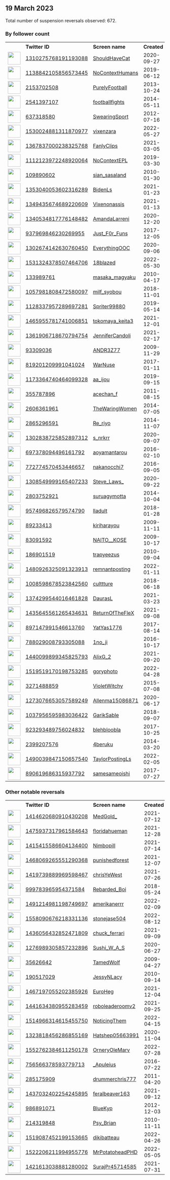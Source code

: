 
## 19 March 2023
Total number of suspension reversals observed: 672.

### By follower count
<table><tr><th></th><th align="left">Twitter ID</th><th align="left">Screen name</th>
<th align="left">Created</th><th align="left">Status</th><th align="left">Suspended</th><th align="left">Followers</th>
<tr><td><a href="https://pbs.twimg.com/profile_images/1365068242918780928/m278bxAZ_normal.jpg"><img src="https://pbs.twimg.com/profile_images/1365068242918780928/m278bxAZ_normal.jpg" width="40px" height="40px" align="center"/></a></td><td><a href="https://twitter.com/intent/user?user_id=1310275768191193088">1310275768191193088</a></td><td><a href="https://twitter.com/ShouldHaveCat">ShouldHaveCat</a></td><td>2020-09-27</td><td align="center"></td><td></td><td>2069020</td></tr>
<tr><td><a href="https://pbs.twimg.com/profile_images/1207636309508014081/hfA24vWM_normal.jpg"><img src="https://pbs.twimg.com/profile_images/1207636309508014081/hfA24vWM_normal.jpg" width="40px" height="40px" align="center"/></a></td><td><a href="https://twitter.com/intent/user?user_id=1138842105856573445">1138842105856573445</a></td><td><a href="https://twitter.com/NoContextHumans">NoContextHumans</a></td><td>2019-06-12</td><td align="center"></td><td>2022-07-27</td><td>1902866</td></tr>
<tr><td><a href="https://pbs.twimg.com/profile_images/1273721681228582921/E5sjPYo2_normal.jpg"><img src="https://pbs.twimg.com/profile_images/1273721681228582921/E5sjPYo2_normal.jpg" width="40px" height="40px" align="center"/></a></td><td><a href="https://twitter.com/intent/user?user_id=2153702508">2153702508</a></td><td><a href="https://twitter.com/PurelyFootball">PurelyFootball</a></td><td>2013-10-24</td><td align="center"></td><td>2022-07-29</td><td>613571</td></tr>
<tr><td><a href="https://pbs.twimg.com/profile_images/1437460003900821504/lDsYXZDr_normal.jpg"><img src="https://pbs.twimg.com/profile_images/1437460003900821504/lDsYXZDr_normal.jpg" width="40px" height="40px" align="center"/></a></td><td><a href="https://twitter.com/intent/user?user_id=2541397107">2541397107</a></td><td><a href="https://twitter.com/footbalIfights">footbalIfights</a></td><td>2014-05-11</td><td align="center"></td><td>2022-07-29</td><td>566865</td></tr>
<tr><td><a href="https://pbs.twimg.com/profile_images/815587321462525953/v0yIoLR3_normal.jpg"><img src="https://pbs.twimg.com/profile_images/815587321462525953/v0yIoLR3_normal.jpg" width="40px" height="40px" align="center"/></a></td><td><a href="https://twitter.com/intent/user?user_id=637318580">637318580</a></td><td><a href="https://twitter.com/SwearingSport">SwearingSport</a></td><td>2012-07-16</td><td align="center"></td><td>2022-07-29</td><td>313187</td></tr>
<tr><td><a href="https://pbs.twimg.com/profile_images/1530026125606649856/VBampssd_normal.jpg"><img src="https://pbs.twimg.com/profile_images/1530026125606649856/VBampssd_normal.jpg" width="40px" height="40px" align="center"/></a></td><td><a href="https://twitter.com/intent/user?user_id=1530024881311870977">1530024881311870977</a></td><td><a href="https://twitter.com/vixenzara">vixenzara</a></td><td>2022-05-27</td><td align="center"></td><td>2023-02-03</td><td>301824</td></tr>
<tr><td><a href="https://pbs.twimg.com/profile_images/1431318621574287369/Ft3jWrPb_normal.jpg"><img src="https://pbs.twimg.com/profile_images/1431318621574287369/Ft3jWrPb_normal.jpg" width="40px" height="40px" align="center"/></a></td><td><a href="https://twitter.com/intent/user?user_id=1367837000238325768">1367837000238325768</a></td><td><a href="https://twitter.com/FanlyClips">FanlyClips</a></td><td>2021-03-05</td><td align="center"></td><td></td><td>286950</td></tr>
<tr><td><a href="https://pbs.twimg.com/profile_images/1490652190217748486/6F_rheWo_normal.jpg"><img src="https://pbs.twimg.com/profile_images/1490652190217748486/6F_rheWo_normal.jpg" width="40px" height="40px" align="center"/></a></td><td><a href="https://twitter.com/intent/user?user_id=1112123972248920064">1112123972248920064</a></td><td><a href="https://twitter.com/NoContextEPL">NoContextEPL</a></td><td>2019-03-30</td><td align="center"></td><td>2022-07-29</td><td>266519</td></tr>
<tr><td><a href="https://pbs.twimg.com/profile_images/1010282095514537984/1j0vQfKM_normal.jpg"><img src="https://pbs.twimg.com/profile_images/1010282095514537984/1j0vQfKM_normal.jpg" width="40px" height="40px" align="center"/></a></td><td><a href="https://twitter.com/intent/user?user_id=109890602">109890602</a></td><td><a href="https://twitter.com/sian_sasaland">sian_sasaland</a></td><td>2010-01-30</td><td align="center"></td><td>2023-02-02</td><td>254584</td></tr>
<tr><td><a href="https://pbs.twimg.com/profile_images/1377592735981580289/4Cf7J8wo_normal.jpg"><img src="https://pbs.twimg.com/profile_images/1377592735981580289/4Cf7J8wo_normal.jpg" width="40px" height="40px" align="center"/></a></td><td><a href="https://twitter.com/intent/user?user_id=1353040053602316289">1353040053602316289</a></td><td><a href="https://twitter.com/BidenLs">BidenLs</a></td><td>2021-01-23</td><td align="center"></td><td>2022-10-12</td><td>245816</td></tr>
<tr><td><a href="https://pbs.twimg.com/profile_images/1459362961311604741/H0b8_XBH_normal.jpg"><img src="https://pbs.twimg.com/profile_images/1459362961311604741/H0b8_XBH_normal.jpg" width="40px" height="40px" align="center"/></a></td><td><a href="https://twitter.com/intent/user?user_id=1349435674689220609">1349435674689220609</a></td><td><a href="https://twitter.com/Vixenonassis">Vixenonassis</a></td><td>2021-01-13</td><td align="center"></td><td>2023-02-04</td><td>216146</td></tr>
<tr><td><a href="https://pbs.twimg.com/profile_images/1647785797695700993/Hr4HU7Ba_normal.jpg"><img src="https://pbs.twimg.com/profile_images/1647785797695700993/Hr4HU7Ba_normal.jpg" width="40px" height="40px" align="center"/></a></td><td><a href="https://twitter.com/intent/user?user_id=1340534817776148482">1340534817776148482</a></td><td><a href="https://twitter.com/AmandaLarreni">AmandaLarreni</a></td><td>2020-12-20</td><td align="center"></td><td>2022-06-03</td><td>194756</td></tr>
<tr><td><a href="https://pbs.twimg.com/profile_images/1571456676091559936/reDO-OBE_normal.jpg"><img src="https://pbs.twimg.com/profile_images/1571456676091559936/reDO-OBE_normal.jpg" width="40px" height="40px" align="center"/></a></td><td><a href="https://twitter.com/intent/user?user_id=937969846230269955">937969846230269955</a></td><td><a href="https://twitter.com/Just_F0r_Funs">Just_F0r_Funs</a></td><td>2017-12-05</td><td align="center"></td><td>2023-02-04</td><td>188937</td></tr>
<tr><td><a href="https://pbs.twimg.com/profile_images/1643369834023976970/2_630wEs_normal.jpg"><img src="https://pbs.twimg.com/profile_images/1643369834023976970/2_630wEs_normal.jpg" width="40px" height="40px" align="center"/></a></td><td><a href="https://twitter.com/intent/user?user_id=1302674142630760450">1302674142630760450</a></td><td><a href="https://twitter.com/EverythingOOC">EverythingOOC</a></td><td>2020-09-06</td><td align="center"></td><td></td><td>153249</td></tr>
<tr><td><a href="https://pbs.twimg.com/profile_images/1636537227831558144/PxiZH4OK_normal.jpg"><img src="https://pbs.twimg.com/profile_images/1636537227831558144/PxiZH4OK_normal.jpg" width="40px" height="40px" align="center"/></a></td><td><a href="https://twitter.com/intent/user?user_id=1531324378507464706">1531324378507464706</a></td><td><a href="https://twitter.com/18blazed">18blazed</a></td><td>2022-05-30</td><td align="center"></td><td>2023-02-03</td><td>151678</td></tr>
<tr><td><a href="https://pbs.twimg.com/profile_images/1642182173058015233/DR9kIqva_normal.jpg"><img src="https://pbs.twimg.com/profile_images/1642182173058015233/DR9kIqva_normal.jpg" width="40px" height="40px" align="center"/></a></td><td><a href="https://twitter.com/intent/user?user_id=133989761">133989761</a></td><td><a href="https://twitter.com/masaka_magyaku">masaka_magyaku</a></td><td>2010-04-17</td><td align="center"></td><td>2023-02-05</td><td>150914</td></tr>
<tr><td><a href="https://pbs.twimg.com/profile_images/1343023712883240961/9kyN6rQF_normal.png"><img src="https://pbs.twimg.com/profile_images/1343023712883240961/9kyN6rQF_normal.png" width="40px" height="40px" align="center"/></a></td><td><a href="https://twitter.com/intent/user?user_id=1057981808472580097">1057981808472580097</a></td><td><a href="https://twitter.com/milf_syobou">milf_syobou</a></td><td>2018-11-01</td><td align="center"></td><td>2023-02-02</td><td>138101</td></tr>
<tr><td><a href="https://pbs.twimg.com/profile_images/1145825278834434048/wBlkauRi_normal.png"><img src="https://pbs.twimg.com/profile_images/1145825278834434048/wBlkauRi_normal.png" width="40px" height="40px" align="center"/></a></td><td><a href="https://twitter.com/intent/user?user_id=1128337957289697281">1128337957289697281</a></td><td><a href="https://twitter.com/Spriter99880">Spriter99880</a></td><td>2019-05-14</td><td align="center"></td><td>2022-04-05</td><td>135760</td></tr>
<tr><td><a href="https://pbs.twimg.com/profile_images/1642188001861324801/cHhtSUVo_normal.jpg"><img src="https://pbs.twimg.com/profile_images/1642188001861324801/cHhtSUVo_normal.jpg" width="40px" height="40px" align="center"/></a></td><td><a href="https://twitter.com/intent/user?user_id=1465955781741006851">1465955781741006851</a></td><td><a href="https://twitter.com/tokomaya_keita3">tokomaya_keita3</a></td><td>2021-12-01</td><td align="center"></td><td>2023-02-03</td><td>131942</td></tr>
<tr><td><a href="https://pbs.twimg.com/profile_images/1651662887453073439/7E9wiHbO_normal.jpg"><img src="https://pbs.twimg.com/profile_images/1651662887453073439/7E9wiHbO_normal.jpg" width="40px" height="40px" align="center"/></a></td><td><a href="https://twitter.com/intent/user?user_id=1361906718670794754">1361906718670794754</a></td><td><a href="https://twitter.com/JenniferCandoli">JenniferCandoli</a></td><td>2021-02-17</td><td align="center"></td><td>2022-06-03</td><td>107805</td></tr>
<tr><td><a href="https://pbs.twimg.com/profile_images/1243197244981104640/eJxRy6Yc_normal.jpg"><img src="https://pbs.twimg.com/profile_images/1243197244981104640/eJxRy6Yc_normal.jpg" width="40px" height="40px" align="center"/></a></td><td><a href="https://twitter.com/intent/user?user_id=93309036">93309036</a></td><td><a href="https://twitter.com/ANDR3Z77">ANDR3Z77</a></td><td>2009-11-29</td><td align="center"></td><td>2022-03-24</td><td>105273</td></tr>
<tr><td><a href="https://pbs.twimg.com/profile_images/1198807543205765121/LPhFDOcU_normal.jpg"><img src="https://pbs.twimg.com/profile_images/1198807543205765121/LPhFDOcU_normal.jpg" width="40px" height="40px" align="center"/></a></td><td><a href="https://twitter.com/intent/user?user_id=819201209991041024">819201209991041024</a></td><td><a href="https://twitter.com/WarNuse">WarNuse</a></td><td>2017-01-11</td><td align="center"></td><td></td><td>97313</td></tr>
<tr><td><a href="https://pbs.twimg.com/profile_images/1590597528399286273/-MyI-oB7_normal.jpg"><img src="https://pbs.twimg.com/profile_images/1590597528399286273/-MyI-oB7_normal.jpg" width="40px" height="40px" align="center"/></a></td><td><a href="https://twitter.com/intent/user?user_id=1173364740464099328">1173364740464099328</a></td><td><a href="https://twitter.com/aa_ijou">aa_ijou</a></td><td>2019-09-15</td><td align="center"></td><td>2023-02-05</td><td>95287</td></tr>
<tr><td><a href="https://pbs.twimg.com/profile_images/1653119382179155968/T7OztIpd_normal.jpg"><img src="https://pbs.twimg.com/profile_images/1653119382179155968/T7OztIpd_normal.jpg" width="40px" height="40px" align="center"/></a></td><td><a href="https://twitter.com/intent/user?user_id=355787896">355787896</a></td><td><a href="https://twitter.com/acechan_f">acechan_f</a></td><td>2011-08-15</td><td align="center"></td><td>2023-02-02</td><td>94962</td></tr>
<tr><td><a href="https://pbs.twimg.com/profile_images/1197402347875356673/5Vn-oNri_normal.jpg"><img src="https://pbs.twimg.com/profile_images/1197402347875356673/5Vn-oNri_normal.jpg" width="40px" height="40px" align="center"/></a></td><td><a href="https://twitter.com/intent/user?user_id=2606361961">2606361961</a></td><td><a href="https://twitter.com/TheWaringWomen">TheWaringWomen</a></td><td>2014-07-05</td><td align="center"></td><td>2023-01-24</td><td>86207</td></tr>
<tr><td><a href="https://pbs.twimg.com/profile_images/1568673024077103106/kdsQ51w8_normal.jpg"><img src="https://pbs.twimg.com/profile_images/1568673024077103106/kdsQ51w8_normal.jpg" width="40px" height="40px" align="center"/></a></td><td><a href="https://twitter.com/intent/user?user_id=2865296591">2865296591</a></td><td><a href="https://twitter.com/Re_riyo">Re_riyo</a></td><td>2014-11-07</td><td align="center"></td><td>2023-02-05</td><td>69097</td></tr>
<tr><td><a href="https://pbs.twimg.com/profile_images/1591958234574856192/mEijB5hZ_normal.jpg"><img src="https://pbs.twimg.com/profile_images/1591958234574856192/mEijB5hZ_normal.jpg" width="40px" height="40px" align="center"/></a></td><td><a href="https://twitter.com/intent/user?user_id=1302838725852897312">1302838725852897312</a></td><td><a href="https://twitter.com/s_nrkrr">s_nrkrr</a></td><td>2020-09-07</td><td align="center"></td><td>2023-02-02</td><td>67481</td></tr>
<tr><td><a href="https://pbs.twimg.com/profile_images/1437381296158765056/3KhuHCIz_normal.jpg"><img src="https://pbs.twimg.com/profile_images/1437381296158765056/3KhuHCIz_normal.jpg" width="40px" height="40px" align="center"/></a></td><td><a href="https://twitter.com/intent/user?user_id=697378094496161792">697378094496161792</a></td><td><a href="https://twitter.com/aoyamantarou">aoyamantarou</a></td><td>2016-02-10</td><td align="center"></td><td>2023-02-02</td><td>64333</td></tr>
<tr><td><a href="https://pbs.twimg.com/profile_images/1510272795015802882/AUCouJxa_normal.jpg"><img src="https://pbs.twimg.com/profile_images/1510272795015802882/AUCouJxa_normal.jpg" width="40px" height="40px" align="center"/></a></td><td><a href="https://twitter.com/intent/user?user_id=772774570453446657">772774570453446657</a></td><td><a href="https://twitter.com/nakanocchi7">nakanocchi7</a></td><td>2016-09-05</td><td align="center"></td><td>2023-02-03</td><td>37581</td></tr>
<tr><td><a href="https://pbs.twimg.com/profile_images/1637900917860184065/rp0Rwzp8_normal.jpg"><img src="https://pbs.twimg.com/profile_images/1637900917860184065/rp0Rwzp8_normal.jpg" width="40px" height="40px" align="center"/></a></td><td><a href="https://twitter.com/intent/user?user_id=1308549999165407233">1308549999165407233</a></td><td><a href="https://twitter.com/Steve_Laws_">Steve_Laws_</a></td><td>2020-09-22</td><td align="center"></td><td>2022-03-23</td><td>36671</td></tr>
<tr><td><a href="https://pbs.twimg.com/profile_images/1070860173328244736/ZDF39Qno_normal.jpg"><img src="https://pbs.twimg.com/profile_images/1070860173328244736/ZDF39Qno_normal.jpg" width="40px" height="40px" align="center"/></a></td><td><a href="https://twitter.com/intent/user?user_id=2803752921">2803752921</a></td><td><a href="https://twitter.com/suruagymotta">suruagymotta</a></td><td>2014-10-04</td><td align="center"></td><td>2022-07-07</td><td>34209</td></tr>
<tr><td><a href="https://pbs.twimg.com/profile_images/1619625754102300673/mdkxn9SD_normal.jpg"><img src="https://pbs.twimg.com/profile_images/1619625754102300673/mdkxn9SD_normal.jpg" width="40px" height="40px" align="center"/></a></td><td><a href="https://twitter.com/intent/user?user_id=957496826579574790">957496826579574790</a></td><td><a href="https://twitter.com/lladult">lladult</a></td><td>2018-01-28</td><td align="center"></td><td>2023-02-17</td><td>33081</td></tr>
<tr><td><a href="https://pbs.twimg.com/profile_images/571702320493129729/YnN2RPdQ_normal.jpeg"><img src="https://pbs.twimg.com/profile_images/571702320493129729/YnN2RPdQ_normal.jpeg" width="40px" height="40px" align="center"/></a></td><td><a href="https://twitter.com/intent/user?user_id=89233413">89233413</a></td><td><a href="https://twitter.com/kiriharayou">kiriharayou</a></td><td>2009-11-11</td><td align="center"></td><td>2023-02-02</td><td>30186</td></tr>
<tr><td><a href="https://pbs.twimg.com/profile_images/1593509605954711552/8QVIuROa_normal.jpg"><img src="https://pbs.twimg.com/profile_images/1593509605954711552/8QVIuROa_normal.jpg" width="40px" height="40px" align="center"/></a></td><td><a href="https://twitter.com/intent/user?user_id=83091592">83091592</a></td><td><a href="https://twitter.com/NAITO__KOSE">NAITO__KOSE</a></td><td>2009-10-17</td><td align="center"></td><td>2023-02-03</td><td>30007</td></tr>
<tr><td><a href="https://pbs.twimg.com/profile_images/1652840271221084161/ZT4WhpgF_normal.jpg"><img src="https://pbs.twimg.com/profile_images/1652840271221084161/ZT4WhpgF_normal.jpg" width="40px" height="40px" align="center"/></a></td><td><a href="https://twitter.com/intent/user?user_id=186901519">186901519</a></td><td><a href="https://twitter.com/trapyeezus">trapyeezus</a></td><td>2010-09-04</td><td align="center"></td><td>2022-02-20</td><td>26531</td></tr>
<tr><td><a href="https://pbs.twimg.com/profile_images/1513611041380483073/uwYnB-Wc_normal.jpg"><img src="https://pbs.twimg.com/profile_images/1513611041380483073/uwYnB-Wc_normal.jpg" width="40px" height="40px" align="center"/></a></td><td><a href="https://twitter.com/intent/user?user_id=1480926325091323913">1480926325091323913</a></td><td><a href="https://twitter.com/remnantposting">remnantposting</a></td><td>2022-01-11</td><td align="center"></td><td>2022-04-23</td><td>26234</td></tr>
<tr><td><a href="https://pbs.twimg.com/profile_images/1073902361565814790/honJyiSZ_normal.jpg"><img src="https://pbs.twimg.com/profile_images/1073902361565814790/honJyiSZ_normal.jpg" width="40px" height="40px" align="center"/></a></td><td><a href="https://twitter.com/intent/user?user_id=1008598678523842560">1008598678523842560</a></td><td><a href="https://twitter.com/culttture">culttture</a></td><td>2018-06-18</td><td align="center"></td><td></td><td>25928</td></tr>
<tr><td><a href="https://pbs.twimg.com/profile_images/1418112753798053893/-FH4pI15_normal.jpg"><img src="https://pbs.twimg.com/profile_images/1418112753798053893/-FH4pI15_normal.jpg" width="40px" height="40px" align="center"/></a></td><td><a href="https://twitter.com/intent/user?user_id=1374299544016461828">1374299544016461828</a></td><td><a href="https://twitter.com/DaurasL">DaurasL</a></td><td>2021-03-23</td><td align="center"></td><td>2023-02-02</td><td>25170</td></tr>
<tr><td><a href="https://pbs.twimg.com/profile_images/1638539789472342016/YuvJ4-y-_normal.jpg"><img src="https://pbs.twimg.com/profile_images/1638539789472342016/YuvJ4-y-_normal.jpg" width="40px" height="40px" align="center"/></a></td><td><a href="https://twitter.com/intent/user?user_id=1435645561265434631">1435645561265434631</a></td><td><a href="https://twitter.com/ReturnOfTheFleX">ReturnOfTheFleX</a></td><td>2021-09-08</td><td align="center"></td><td></td><td>24920</td></tr>
<tr><td><a href="https://pbs.twimg.com/profile_images/1646292962756935680/7g1hc-Ft_normal.jpg"><img src="https://pbs.twimg.com/profile_images/1646292962756935680/7g1hc-Ft_normal.jpg" width="40px" height="40px" align="center"/></a></td><td><a href="https://twitter.com/intent/user?user_id=897147991546613760">897147991546613760</a></td><td><a href="https://twitter.com/YatYas1776">YatYas1776</a></td><td>2017-08-14</td><td align="center"></td><td>2022-11-06</td><td>23742</td></tr>
<tr><td><a href="https://pbs.twimg.com/profile_images/1609214370239893504/kptiCjlv_normal.jpg"><img src="https://pbs.twimg.com/profile_images/1609214370239893504/kptiCjlv_normal.jpg" width="40px" height="40px" align="center"/></a></td><td><a href="https://twitter.com/intent/user?user_id=788029008793305088">788029008793305088</a></td><td><a href="https://twitter.com/1no_ji">1no_ji</a></td><td>2016-10-17</td><td align="center"></td><td>2023-02-03</td><td>23188</td></tr>
<tr><td><a href="https://pbs.twimg.com/profile_images/1440100566756061189/o6NWh93k_normal.jpg"><img src="https://pbs.twimg.com/profile_images/1440100566756061189/o6NWh93k_normal.jpg" width="40px" height="40px" align="center"/></a></td><td><a href="https://twitter.com/intent/user?user_id=1440099899345825793">1440099899345825793</a></td><td><a href="https://twitter.com/AlixG_2">AlixG_2</a></td><td>2021-09-20</td><td align="center"></td><td>2022-08-19</td><td>21710</td></tr>
<tr><td><a href="https://pbs.twimg.com/profile_images/1652231536249389056/6rGfeS4R_normal.jpg"><img src="https://pbs.twimg.com/profile_images/1652231536249389056/6rGfeS4R_normal.jpg" width="40px" height="40px" align="center"/></a></td><td><a href="https://twitter.com/intent/user?user_id=1519519170198753285">1519519170198753285</a></td><td><a href="https://twitter.com/goryphoto">goryphoto</a></td><td>2022-04-28</td><td align="center"></td><td>2022-07-03</td><td>19415</td></tr>
<tr><td><a href="https://pbs.twimg.com/profile_images/1589924075438329858/ABQbJh18_normal.jpg"><img src="https://pbs.twimg.com/profile_images/1589924075438329858/ABQbJh18_normal.jpg" width="40px" height="40px" align="center"/></a></td><td><a href="https://twitter.com/intent/user?user_id=3271488859">3271488859</a></td><td><a href="https://twitter.com/VioletWitchy">VioletWitchy</a></td><td>2015-07-08</td><td align="center"></td><td>2023-01-06</td><td>18411</td></tr>
<tr><td><a href="https://pbs.twimg.com/profile_images/1275442976685092865/fem49jMh_normal.jpg"><img src="https://pbs.twimg.com/profile_images/1275442976685092865/fem49jMh_normal.jpg" width="40px" height="40px" align="center"/></a></td><td><a href="https://twitter.com/intent/user?user_id=1273076653057589249">1273076653057589249</a></td><td><a href="https://twitter.com/Allenma15086871">Allenma15086871</a></td><td>2020-06-17</td><td align="center"></td><td></td><td>18214</td></tr>
<tr><td><a href="https://pbs.twimg.com/profile_images/1651081877904556032/pwabHw3__normal.jpg"><img src="https://pbs.twimg.com/profile_images/1651081877904556032/pwabHw3__normal.jpg" width="40px" height="40px" align="center"/></a></td><td><a href="https://twitter.com/intent/user?user_id=1037956595983036422">1037956595983036422</a></td><td><a href="https://twitter.com/GarikSable">GarikSable</a></td><td>2018-09-07</td><td align="center"></td><td>2022-10-17</td><td>15946</td></tr>
<tr><td><a href="https://pbs.twimg.com/profile_images/1605285646045773826/ygstJwmO_normal.jpg"><img src="https://pbs.twimg.com/profile_images/1605285646045773826/ygstJwmO_normal.jpg" width="40px" height="40px" align="center"/></a></td><td><a href="https://twitter.com/intent/user?user_id=923293489756024832">923293489756024832</a></td><td><a href="https://twitter.com/blehbloobla">blehbloobla</a></td><td>2017-10-25</td><td align="center"></td><td>2023-02-03</td><td>15652</td></tr>
<tr><td><a href="https://pbs.twimg.com/profile_images/1590385753896681473/sVPyr51T_normal.jpg"><img src="https://pbs.twimg.com/profile_images/1590385753896681473/sVPyr51T_normal.jpg" width="40px" height="40px" align="center"/></a></td><td><a href="https://twitter.com/intent/user?user_id=2399207576">2399207576</a></td><td><a href="https://twitter.com/4beruku">4beruku</a></td><td>2014-03-20</td><td align="center">🚫</td><td>2023-02-03</td><td>15550</td></tr>
<tr><td><a href="https://pbs.twimg.com/profile_images/1516258063115763714/qpD4Vkji_normal.jpg"><img src="https://pbs.twimg.com/profile_images/1516258063115763714/qpD4Vkji_normal.jpg" width="40px" height="40px" align="center"/></a></td><td><a href="https://twitter.com/intent/user?user_id=1490039847150657540">1490039847150657540</a></td><td><a href="https://twitter.com/TaylorPostingLs">TaylorPostingLs</a></td><td>2022-02-05</td><td align="center"></td><td>2022-05-11</td><td>15237</td></tr>
<tr><td><a href="https://pbs.twimg.com/profile_images/1558461134310543361/VXmSGUrp_normal.jpg"><img src="https://pbs.twimg.com/profile_images/1558461134310543361/VXmSGUrp_normal.jpg" width="40px" height="40px" align="center"/></a></td><td><a href="https://twitter.com/intent/user?user_id=890619686315937792">890619686315937792</a></td><td><a href="https://twitter.com/samesameoishi">samesameoishi</a></td><td>2017-07-27</td><td align="center"></td><td>2023-02-02</td><td>14819</td></tr>
</table>

### Other notable reversals
<table><tr><th></th><th align="left">Twitter ID</th><th align="left">Screen name</th>
<th align="left">Created</th><th align="left">Status</th><th align="left">Suspended</th><th align="left">Followers</th>
<tr><td><a href="https://pbs.twimg.com/profile_images/1639071240026484741/j2KJGHeu_normal.jpg"><img src="https://pbs.twimg.com/profile_images/1639071240026484741/j2KJGHeu_normal.jpg" width="40px" height="40px" align="center"/></a></td><td><a href="https://twitter.com/intent/user?user_id=1414620680910430208">1414620680910430208</a></td><td><a href="https://twitter.com/MedGold_">MedGold_</a></td><td>2021-07-12</td><td align="center"></td><td>2022-09-16</td><td>13981</td></tr>
<tr><td><a href="https://pbs.twimg.com/profile_images/1557784299553923074/P6XJC0e1_normal.jpg"><img src="https://pbs.twimg.com/profile_images/1557784299553923074/P6XJC0e1_normal.jpg" width="40px" height="40px" align="center"/></a></td><td><a href="https://twitter.com/intent/user?user_id=1475937317961584643">1475937317961584643</a></td><td><a href="https://twitter.com/floridahueman">floridahueman</a></td><td>2021-12-28</td><td align="center"></td><td>2022-09-26</td><td>10680</td></tr>
<tr><td><a href="https://pbs.twimg.com/profile_images/1477925711465877506/dKEBbRzd_normal.jpg"><img src="https://pbs.twimg.com/profile_images/1477925711465877506/dKEBbRzd_normal.jpg" width="40px" height="40px" align="center"/></a></td><td><a href="https://twitter.com/intent/user?user_id=1415415586604134400">1415415586604134400</a></td><td><a href="https://twitter.com/Nimbopill">Nimbopill</a></td><td>2021-07-14</td><td align="center"></td><td>2022-04-12</td><td>4289</td></tr>
<tr><td><a href="https://pbs.twimg.com/profile_images/1498469296615436288/p-i-alIy_normal.jpg"><img src="https://pbs.twimg.com/profile_images/1498469296615436288/p-i-alIy_normal.jpg" width="40px" height="40px" align="center"/></a></td><td><a href="https://twitter.com/intent/user?user_id=1468069265551290368">1468069265551290368</a></td><td><a href="https://twitter.com/punishedforest">punishedforest</a></td><td>2021-12-07</td><td align="center"></td><td>2022-04-12</td><td>2657</td></tr>
<tr><td><a href="https://pbs.twimg.com/profile_images/1644174790243000321/RMy0thWb_normal.jpg"><img src="https://pbs.twimg.com/profile_images/1644174790243000321/RMy0thWb_normal.jpg" width="40px" height="40px" align="center"/></a></td><td><a href="https://twitter.com/intent/user?user_id=1419739889969598467">1419739889969598467</a></td><td><a href="https://twitter.com/chrisYeWest">chrisYeWest</a></td><td>2021-07-26</td><td align="center"></td><td>2022-10-30</td><td>470</td></tr>
<tr><td><a href="https://pbs.twimg.com/profile_images/1638345575060975617/Vzn7CpmO_normal.jpg"><img src="https://pbs.twimg.com/profile_images/1638345575060975617/Vzn7CpmO_normal.jpg" width="40px" height="40px" align="center"/></a></td><td><a href="https://twitter.com/intent/user?user_id=999783965954371584">999783965954371584</a></td><td><a href="https://twitter.com/Rebarded_Boi">Rebarded_Boi</a></td><td>2018-05-24</td><td align="center"></td><td>2022-04-23</td><td>570</td></tr>
<tr><td><a href="https://pbs.twimg.com/profile_images/1640136534560063492/kzLAeVNk_normal.jpg"><img src="https://pbs.twimg.com/profile_images/1640136534560063492/kzLAeVNk_normal.jpg" width="40px" height="40px" align="center"/></a></td><td><a href="https://twitter.com/intent/user?user_id=1491214981198749697">1491214981198749697</a></td><td><a href="https://twitter.com/amerikanerrr">amerikanerrr</a></td><td>2022-02-09</td><td align="center"></td><td>2022-03-17</td><td>1269</td></tr>
<tr><td><a href="https://pbs.twimg.com/profile_images/1637356183148195840/qoLLuNl6_normal.jpg"><img src="https://pbs.twimg.com/profile_images/1637356183148195840/qoLLuNl6_normal.jpg" width="40px" height="40px" align="center"/></a></td><td><a href="https://twitter.com/intent/user?user_id=1558090676218331136">1558090676218331136</a></td><td><a href="https://twitter.com/stonejase504">stonejase504</a></td><td>2022-08-12</td><td align="center"></td><td>2023-02-08</td><td>2899</td></tr>
<tr><td><a href="https://pbs.twimg.com/profile_images/1649211881859497985/gKD8hWp6_normal.jpg"><img src="https://pbs.twimg.com/profile_images/1649211881859497985/gKD8hWp6_normal.jpg" width="40px" height="40px" align="center"/></a></td><td><a href="https://twitter.com/intent/user?user_id=1436056432852471809">1436056432852471809</a></td><td><a href="https://twitter.com/chuck_ferrari">chuck_ferrari</a></td><td>2021-09-09</td><td align="center"></td><td>2022-11-25</td><td>178</td></tr>
<tr><td><a href="https://pbs.twimg.com/profile_images/1640539518909513728/_db8tmGf_normal.jpg"><img src="https://pbs.twimg.com/profile_images/1640539518909513728/_db8tmGf_normal.jpg" width="40px" height="40px" align="center"/></a></td><td><a href="https://twitter.com/intent/user?user_id=1276989305857232896">1276989305857232896</a></td><td><a href="https://twitter.com/Sushi_W_A_S">Sushi_W_A_S</a></td><td>2020-06-27</td><td align="center"></td><td>2022-10-30</td><td>161</td></tr>
<tr><td><a href="https://pbs.twimg.com/profile_images/1592210643507154946/Wgv2ZHXw_normal.jpg"><img src="https://pbs.twimg.com/profile_images/1592210643507154946/Wgv2ZHXw_normal.jpg" width="40px" height="40px" align="center"/></a></td><td><a href="https://twitter.com/intent/user?user_id=35626642">35626642</a></td><td><a href="https://twitter.com/TamedWolf">TamedWolf</a></td><td>2009-04-27</td><td align="center"></td><td>2022-12-14</td><td>501</td></tr>
<tr><td><a href="https://pbs.twimg.com/profile_images/1630234354285948929/Mr8uzqXL_normal.jpg"><img src="https://pbs.twimg.com/profile_images/1630234354285948929/Mr8uzqXL_normal.jpg" width="40px" height="40px" align="center"/></a></td><td><a href="https://twitter.com/intent/user?user_id=190517029">190517029</a></td><td><a href="https://twitter.com/JessyNLacy">JessyNLacy</a></td><td>2010-09-14</td><td align="center"></td><td>2023-03-15</td><td>3897</td></tr>
<tr><td><a href="https://pbs.twimg.com/profile_images/1568587350837428224/lURH1KxJ_normal.jpg"><img src="https://pbs.twimg.com/profile_images/1568587350837428224/lURH1KxJ_normal.jpg" width="40px" height="40px" align="center"/></a></td><td><a href="https://twitter.com/intent/user?user_id=1467197055202385926">1467197055202385926</a></td><td><a href="https://twitter.com/EuroHeg">EuroHeg</a></td><td>2021-12-04</td><td align="center">🔒</td><td>2022-10-30</td><td>2660</td></tr>
<tr><td><a href="https://pbs.twimg.com/profile_images/1498838681150316549/QFqmAirf_normal.jpg"><img src="https://pbs.twimg.com/profile_images/1498838681150316549/QFqmAirf_normal.jpg" width="40px" height="40px" align="center"/></a></td><td><a href="https://twitter.com/intent/user?user_id=1441634380955283459">1441634380955283459</a></td><td><a href="https://twitter.com/roboleaderoomv2">roboleaderoomv2</a></td><td>2021-09-25</td><td align="center"></td><td>2022-04-23</td><td>145</td></tr>
<tr><td><a href="https://pbs.twimg.com/profile_images/1547149253751050240/5DJjygFZ_normal.jpg"><img src="https://pbs.twimg.com/profile_images/1547149253751050240/5DJjygFZ_normal.jpg" width="40px" height="40px" align="center"/></a></td><td><a href="https://twitter.com/intent/user?user_id=1514966314615455750">1514966314615455750</a></td><td><a href="https://twitter.com/NoticingThem">NoticingThem</a></td><td>2022-04-15</td><td align="center"></td><td>2022-10-30</td><td>196</td></tr>
<tr><td><a href="https://pbs.twimg.com/profile_images/1649352150005469186/Zr_GJPoA_normal.jpg"><img src="https://pbs.twimg.com/profile_images/1649352150005469186/Zr_GJPoA_normal.jpg" width="40px" height="40px" align="center"/></a></td><td><a href="https://twitter.com/intent/user?user_id=1323818456286855169">1323818456286855169</a></td><td><a href="https://twitter.com/Hatshep05663991">Hatshep05663991</a></td><td>2020-11-04</td><td align="center"></td><td>2022-10-30</td><td>170</td></tr>
<tr><td><a href="https://pbs.twimg.com/profile_images/1648484932707143680/ZhjCKIh__normal.jpg"><img src="https://pbs.twimg.com/profile_images/1648484932707143680/ZhjCKIh__normal.jpg" width="40px" height="40px" align="center"/></a></td><td><a href="https://twitter.com/intent/user?user_id=1552762384611250178">1552762384611250178</a></td><td><a href="https://twitter.com/OrneryOleMarv">OrneryOleMarv</a></td><td>2022-07-28</td><td align="center"></td><td>2023-03-15</td><td>10567</td></tr>
<tr><td><a href="https://pbs.twimg.com/profile_images/1609995649663045634/4PMVXwaZ_normal.jpg"><img src="https://pbs.twimg.com/profile_images/1609995649663045634/4PMVXwaZ_normal.jpg" width="40px" height="40px" align="center"/></a></td><td><a href="https://twitter.com/intent/user?user_id=756566378593779713">756566378593779713</a></td><td><a href="https://twitter.com/_Apuleius">_Apuleius</a></td><td>2016-07-22</td><td align="center"></td><td>2023-03-17</td><td>5045</td></tr>
<tr><td><a href="https://pbs.twimg.com/profile_images/1635747512932786179/v3JsDaAC_normal.jpg"><img src="https://pbs.twimg.com/profile_images/1635747512932786179/v3JsDaAC_normal.jpg" width="40px" height="40px" align="center"/></a></td><td><a href="https://twitter.com/intent/user?user_id=285175909">285175909</a></td><td><a href="https://twitter.com/drummerchris777">drummerchris777</a></td><td>2011-04-20</td><td align="center"></td><td>2022-12-17</td><td>117</td></tr>
<tr><td><a href="https://pbs.twimg.com/profile_images/1437034853418127366/gBll_qEG_normal.jpg"><img src="https://pbs.twimg.com/profile_images/1437034853418127366/gBll_qEG_normal.jpg" width="40px" height="40px" align="center"/></a></td><td><a href="https://twitter.com/intent/user?user_id=1437032402254245895">1437032402254245895</a></td><td><a href="https://twitter.com/feralbeaver163">feralbeaver163</a></td><td>2021-09-12</td><td align="center"></td><td>2023-03-14</td><td>65</td></tr>
<tr><td><a href="https://pbs.twimg.com/profile_images/533536845548630016/rf58g3zR_normal.png"><img src="https://pbs.twimg.com/profile_images/533536845548630016/rf58g3zR_normal.png" width="40px" height="40px" align="center"/></a></td><td><a href="https://twitter.com/intent/user?user_id=986891071">986891071</a></td><td><a href="https://twitter.com/BlueKyp">BlueKyp</a></td><td>2012-12-03</td><td align="center"></td><td>2022-11-29</td><td>1330</td></tr>
<tr><td><a href="https://pbs.twimg.com/profile_images/1632431432365924352/vMOh--SE_normal.jpg"><img src="https://pbs.twimg.com/profile_images/1632431432365924352/vMOh--SE_normal.jpg" width="40px" height="40px" align="center"/></a></td><td><a href="https://twitter.com/intent/user?user_id=214319848">214319848</a></td><td><a href="https://twitter.com/Psy_Brian">Psy_Brian</a></td><td>2010-11-11</td><td align="center"></td><td>2023-03-17</td><td>3436</td></tr>
<tr><td><a href="https://pbs.twimg.com/profile_images/1519087802062835712/2uF7spGq_normal.jpg"><img src="https://pbs.twimg.com/profile_images/1519087802062835712/2uF7spGq_normal.jpg" width="40px" height="40px" align="center"/></a></td><td><a href="https://twitter.com/intent/user?user_id=1519087452199153665">1519087452199153665</a></td><td><a href="https://twitter.com/dikibatteau">dikibatteau</a></td><td>2022-04-26</td><td align="center"></td><td>2022-12-26</td><td>63</td></tr>
<tr><td><a href="https://pbs.twimg.com/profile_images/1522206722781327360/uMVJDs8x_normal.jpg"><img src="https://pbs.twimg.com/profile_images/1522206722781327360/uMVJDs8x_normal.jpg" width="40px" height="40px" align="center"/></a></td><td><a href="https://twitter.com/intent/user?user_id=1522206211994955776">1522206211994955776</a></td><td><a href="https://twitter.com/MrPotatoheadPHD">MrPotatoheadPHD</a></td><td>2022-05-05</td><td align="center"></td><td>2022-09-01</td><td>12440</td></tr>
<tr><td><a href="https://pbs.twimg.com/profile_images/1637352228078997504/Y79S3Dep_normal.jpg"><img src="https://pbs.twimg.com/profile_images/1637352228078997504/Y79S3Dep_normal.jpg" width="40px" height="40px" align="center"/></a></td><td><a href="https://twitter.com/intent/user?user_id=1421613038881280002">1421613038881280002</a></td><td><a href="https://twitter.com/SurajPr45714585">SurajPr45714585</a></td><td>2021-07-31</td><td align="center"></td><td>2022-11-23</td><td>64</td></tr>
</table>
